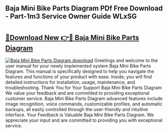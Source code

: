 ## Baja Mini Bike Parts Diagram PDf Free Download - Part-1m3 Service Owner Guide WLxSG

# <h2><a href="http://dfskrad.blite.top/?on=Baja+Mini+Bike+Parts+Diagram">🔗Download New 👉🔴 Baja Mini Bike Parts Diagram</a></h2>

[![Baja Mini Bike Parts Diagram download](https://i.imgur.com/lujVjoI.png)](http://dfskrad.blite.top/?on=Baja+Mini+Bike+Parts+Diagram)
Greetings and welcome to the user manual for your newly implemented system Baja Mini Bike Parts Diagram. This manual is specifically designed to help you navigate the features and functions of your product with ease. Inside, you will find detailed instructions for installation, usage, maintenance, and troubleshooting. Thank You for Your Support Baja Mini Bike Parts Diagram We value your feedback and are committed to providing exceptional customer service. Baja Mini Bike Parts Diagram advanced features include image recognition, voice commands, customizable profiles, and automatic backups, all easily controlled through the user-friendly and intuitive interface. Your Feedback is Valuable Baja Mini Bike Parts Diagram. We appreciate your input and are committed to providing you with exceptional service.
